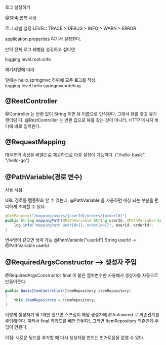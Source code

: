 로그 설정하기

@Slf4j 
롬복 사용 

로그 레벨 설정
LEVEL: TRACE > DEBUG > INFO > WARN > ERROR

application.properties
여기서 설정한다.

만약 전체 로그 레벨을 설정하고 싶다면

logging.level.root=info

패키지명에 따라

밑에는 hello.springmvc 하위에 모두 로그를 작성.
logging.level.hello.springmvc=debug

## @RestController

@Controller 는 반환 값이 String 이면 뷰 이름으로 인식된다. 그래서 뷰를 찾고 뷰가 랜더링 다. 
@RestController 는 반환 값으로 뷰를 찾는 것이 아니라, HTTP 메시지 바디에 바로 입력한다.

## @RequestMapping

대부분의 속성을 배열[] 로 제공하므로 다중 설정이 가능하다. {"/hello-basic", "/hello-go"}

## @PathVariable(경로 변수)

사용 시점

URL 경로를 템플릿화 할 수 있는데, @PathVariable 을 사용하면 매칭 되는 부분을 편리하게 조회할 수 있다.

```java
@GetMapping("/mapping/users/{userId}/orders/{orderId}") 
public String mappingPath(@PathVariable String userId, @PathVariable Long orderId) { 
	log.info("mappingPath userId={}, orderId={}", userId, orderId); 				return "ok";
}
```

변수명이 같으면 생략 가능 
@PathVariable("userId") String userId -> @PathVariable userId

## @RequiredArgsConstructor --> 생성자 주입
@RequiredArgsConstructor final 이 붙은 멤버변수만 사용해서 생성자를 자동으로 만들어준다. 

```JAVA
public BasicItemController(ItemRepository itemRepository) 
{
	this.itemRepository = itemRepository; 
} 
```

이렇게 생성자가 딱 1개만 있으면 스프링이 해당 생성자에 @Autowired 로 의존관계를 주입해준다. 따라서 final 키워드를 빼면 안된다!, 그러면 ItemRepository 의존관계 주입이 안된다.

이점: 새로운 필드를 추가할 때 다시 생성자를 만드는 번거로움을 없앨 수 있다.